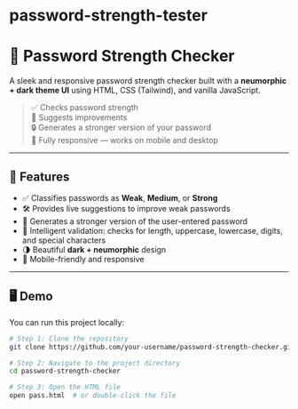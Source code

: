 # password-strength-tester
# 🔐 Password Strength Checker

A sleek and responsive password strength checker built with a **neumorphic + dark theme UI** using HTML, CSS (Tailwind), and vanilla JavaScript.

> ✅ Checks password strength  
> 🔧 Suggests improvements  
> 🔒 Generates a stronger version of your password  
> 📱 Fully responsive — works on mobile and desktop

---

## 🌟 Features

- ✅ Classifies passwords as **Weak**, **Medium**, or **Strong**
- 🛠️ Provides live suggestions to improve weak passwords
- 🔑 Generates a stronger version of the user-entered password
- 🧠 Intelligent validation: checks for length, uppercase, lowercase, digits, and special characters
- 🌗 Beautiful **dark + neumorphic** design
- 📱 Mobile-friendly and responsive

---

## 🖥️ Demo

You can run this project locally:

```bash
# Step 1: Clone the repository
git clone https://github.com/your-username/password-strength-checker.git

# Step 2: Navigate to the project directory
cd password-strength-checker

# Step 3: Open the HTML file
open pass.html  # or double-click the file
